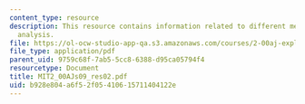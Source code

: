 ```yaml
---
content_type: resource
description: This resource contains information related to different methods for dimensional
  analysis.
file: https://ol-ocw-studio-app-qa.s3.amazonaws.com/courses/2-00aj-exploring-sea-space-earth-fundamentals-of-engineering-design-spring-2009/b928e804a6f52f05410615711404122e_MIT2_00AJs09_res02.pdf
file_type: application/pdf
parent_uid: 9759c68f-7ab5-5cc8-6388-d95ca05794f4
resourcetype: Document
title: MIT2_00AJs09_res02.pdf
uid: b928e804-a6f5-2f05-4106-15711404122e
---
```

